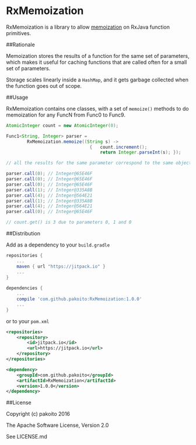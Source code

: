# RxMemoization

RxMemoization is a library to allow [memoization](https://en.wikipedia.org/wiki/Memoization) on RxJava function primitives.

##Rationale

Memoization stores the results of a function for the same set of parameters, which makes it useful for caching functions that are called often for a small set of parameters.

Storage scales linearly inside a `HashMap`, and it gets garbage collected when the function goes out of scope.

##Usage

RxMemoization contains one classes, with a set of `memoize()` methods to do memoization for any FuncN from Func0 to Func9.

```java
AtomicInteger count = new AtomicInteger(0);

Func1<String, Integer> parser = 
        RxMemoization.memoize((String s) ->
                                {   count.increment();
                                    return Integer.parseInt(s); });

// all the results for the same parameter correspond to the same object

parser.call(0); // Integer@65E46F
parser.call(0); // Integer@65E46F
parser.call(0); // Integer@65E46F
parser.call(1); // Integer@335A8B
parser.call(4); // Integer@564E21
parser.call(1); // Integer@335A8B
parser.call(4); // Integer@564E21
parser.call(0); // Integer@65E46F

// count.get() is 3 due to parameters 0, 1 and 0
```

##Distribution

Add as a dependency to your `build.gradle`
```groovy
repositories {
    ...
    maven { url "https://jitpack.io" }
    ...
}
    
dependencies {
    ...
    compile 'com.github.pakoito:RxMemoization:1.0.0'
    ...
}
```
or to your `pom.xml`

```xml
<repositories>
    <repository>
        <id>jitpack.io</id>
        <url>https://jitpack.io</url>
    </repository>
</repositories>

<dependency>
    <groupId>com.github.pakoito</groupId>
    <artifactId>RxMemoization</artifactId>
    <version>1.0.0</version>
</dependency>
```

##License

Copyright (c) pakoito 2016

The Apache Software License, Version 2.0

See LICENSE.md
